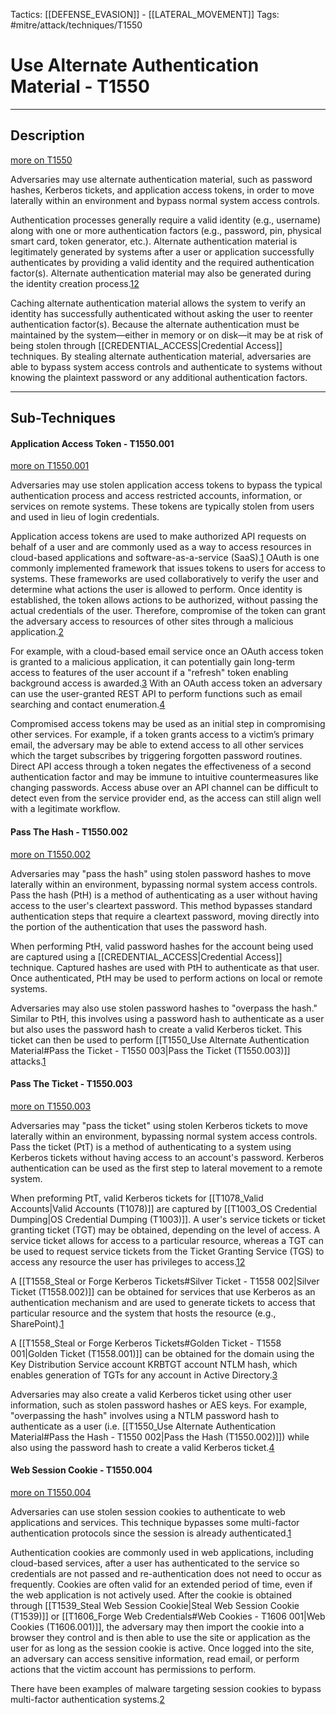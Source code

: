 Tactics: [[DEFENSE_EVASION]] - [[LATERAL_MOVEMENT]]
Tags: #mitre/attack/techniques/T1550  

# Use Alternate Authentication Material - T1550
---
## Description
[more on T1550](https://attack.mitre.org/techniques/T1550)

Adversaries may use alternate authentication material, such as password hashes, Kerberos tickets, and application access tokens, in order to move laterally within an environment and bypass normal system access controls.

Authentication processes generally require a valid identity (e.g., username) along with one or more authentication factors (e.g., password, pin, physical smart card, token generator, etc.). Alternate authentication material is legitimately generated by systems after a user or application successfully authenticates by providing a valid identity and the required authentication factor(s). Alternate authentication material may also be generated during the identity creation process.[1](https://csrc.nist.gov/glossary/term/authentication)[2](https://csrc.nist.gov/glossary/term/Multi_Factor-Authentication)

Caching alternate authentication material allows the system to verify an identity has successfully authenticated without asking the user to reenter authentication factor(s). Because the alternate authentication must be maintained by the system—either in memory or on disk—it may be at risk of being stolen through [[CREDENTIAL_ACCESS|Credential Access]] techniques. By stealing alternate authentication material, adversaries are able to bypass system access controls and authenticate to systems without knowing the plaintext password or any additional authentication factors.

---
## Sub-Techniques

#### Application Access Token - T1550.001
[more on T1550.001](https://attack.mitre.org/techniques/T1550/001)

Adversaries may use stolen application access tokens to bypass the typical authentication process and access restricted accounts, information, or services on remote systems. These tokens are typically stolen from users and used in lieu of login credentials.

Application access tokens are used to make authorized API requests on behalf of a user and are commonly used as a way to access resources in cloud-based applications and software-as-a-service (SaaS).[1](https://auth0.com/blog/why-should-use-accesstokens-to-secure-an-api/) OAuth is one commonly implemented framework that issues tokens to users for access to systems. These frameworks are used collaboratively to verify the user and determine what actions the user is allowed to perform. Once identity is established, the token allows actions to be authorized, without passing the actual credentials of the user. Therefore, compromise of the token can grant the adversary access to resources of other sites through a malicious application.[2](https://developer.okta.com/blog/2018/06/20/what-happens-if-your-jwt-is-stolen)

For example, with a cloud-based email service once an OAuth access token is granted to a malicious application, it can potentially gain long-term access to features of the user account if a "refresh" token enabling background access is awarded.[3](https://docs.microsoft.com/en-us/azure/active-directory/develop/access-tokens) With an OAuth access token an adversary can use the user-granted REST API to perform functions such as email searching and contact enumeration.[4](https://staaldraad.github.io/2017/08/02/o356-phishing-with-oauth/)

Compromised access tokens may be used as an initial step in compromising other services. For example, if a token grants access to a victim’s primary email, the adversary may be able to extend access to all other services which the target subscribes by triggering forgotten password routines. Direct API access through a token negates the effectiveness of a second authentication factor and may be immune to intuitive countermeasures like changing passwords. Access abuse over an API channel can be difficult to detect even from the service provider end, as the access can still align well with a legitimate workflow.

#### Pass The Hash - T1550.002
[more on T1550.002](https://attack.mitre.org/techniques/T1550/002)

Adversaries may "pass the hash" using stolen password hashes to move laterally within an environment, bypassing normal system access controls. Pass the hash (PtH) is a method of authenticating as a user without having access to the user's cleartext password. This method bypasses standard authentication steps that require a cleartext password, moving directly into the portion of the authentication that uses the password hash.

When performing PtH, valid password hashes for the account being used are captured using a [[CREDENTIAL_ACCESS|Credential Access]] technique. Captured hashes are used with PtH to authenticate as that user. Once authenticated, PtH may be used to perform actions on local or remote systems.

Adversaries may also use stolen password hashes to "overpass the hash." Similar to PtH, this involves using a password hash to authenticate as a user but also uses the password hash to create a valid Kerberos ticket. This ticket can then be used to perform [[T1550_Use Alternate Authentication Material#Pass the Ticket - T1550 003|Pass the Ticket (T1550.003)]] attacks.[1](https://stealthbits.com/blog/how-to-detect-overpass-the-hash-attacks/)

#### Pass The Ticket - T1550.003
[more on T1550.003](https://attack.mitre.org/techniques/T1550/003)

Adversaries may "pass the ticket" using stolen Kerberos tickets to move laterally within an environment, bypassing normal system access controls. Pass the ticket (PtT) is a method of authenticating to a system using Kerberos tickets without having access to an account's password. Kerberos authentication can be used as the first step to lateral movement to a remote system.

When preforming PtT, valid Kerberos tickets for [[T1078_Valid Accounts|Valid Accounts (T1078)]] are captured by [[T1003_OS Credential Dumping|OS Credential Dumping (T1003)]]. A user's service tickets or ticket granting ticket (TGT) may be obtained, depending on the level of access. A service ticket allows for access to a particular resource, whereas a TGT can be used to request service tickets from the Ticket Granting Service (TGS) to access any resource the user has privileges to access.[1](https://adsecurity.org/?p=556)[2](http://blog.gentilkiwi.com/securite/mimikatz/pass-the-ticket-kerberos)

A [[T1558_Steal or Forge Kerberos Tickets#Silver Ticket - T1558 002|Silver Ticket (T1558.002)]] can be obtained for services that use Kerberos as an authentication mechanism and are used to generate tickets to access that particular resource and the system that hosts the resource (e.g., SharePoint).[1](https://adsecurity.org/?p=556)

A [[T1558_Steal or Forge Kerberos Tickets#Golden Ticket - T1558 001|Golden Ticket (T1558.001)]] can be obtained for the domain using the Key Distribution Service account KRBTGT account NTLM hash, which enables generation of TGTs for any account in Active Directory.[3](http://defcon.org/images/defcon-22/dc-22-presentations/Campbell/DEFCON-22-Christopher-Campbell-The-Secret-Life-of-Krbtgt.pdf)

Adversaries may also create a valid Kerberos ticket using other user information, such as stolen password hashes or AES keys. For example, "overpassing the hash" involves using a NTLM password hash to authenticate as a user (i.e. [[T1550_Use Alternate Authentication Material#Pass the Hash - T1550 002|Pass the Hash (T1550.002)]]) while also using the password hash to create a valid Kerberos ticket.[4](https://stealthbits.com/blog/how-to-detect-overpass-the-hash-attacks/)

#### Web Session Cookie - T1550.004
[more on T1550.004](https://attack.mitre.org/techniques/T1550/004)

Adversaries can use stolen session cookies to authenticate to web applications and services. This technique bypasses some multi-factor authentication protocols since the session is already authenticated.[1](https://wunderwuzzi23.github.io/blog/passthecookie.html)

Authentication cookies are commonly used in web applications, including cloud-based services, after a user has authenticated to the service so credentials are not passed and re-authentication does not need to occur as frequently. Cookies are often valid for an extended period of time, even if the web application is not actively used. After the cookie is obtained through [[T1539_Steal Web Session Cookie|Steal Web Session Cookie (T1539)]] or [[T1606_Forge Web Credentials#Web Cookies - T1606 001|Web Cookies (T1606.001)]], the adversary may then import the cookie into a browser they control and is then able to use the site or application as the user for as long as the session cookie is active. Once logged into the site, an adversary can access sensitive information, read email, or perform actions that the victim account has permissions to perform.

There have been examples of malware targeting session cookies to bypass multi-factor authentication systems.[2](https://unit42.paloaltonetworks.com/mac-malware-steals-cryptocurrency-exchanges-cookies/)



